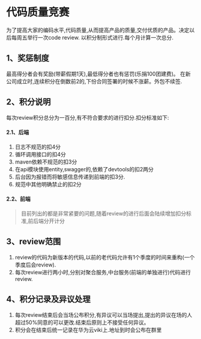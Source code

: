 # 代码质量竞赛

为了提高大家的编码水平,代码质量,从而提高产品的质量,交付优质的产品。决定以后每周五举行一次code review.
以积分制形式进行.每个月计算一次总分.

## 1、奖惩制度
最高得分者会有奖励(带薪假期1天),最低得分者也有惩罚(乐捐100团建费)。
在新公司成立时,连续积分在倒数前2的,下份合同签署的时候不涨薪。外包不续签.

## 2、积分说明

每次review积分总分为一百分,有不符合要求的进行扣分.扣分标准如下:

#### 2.1、后端

1. 日志不规范的扣4分
2. 循环调用接口的扣4分
3. maven依赖不规范的扣3分
4. 在api模块使用entity,swagger的,依赖了devtools的扣2两分
5. 后台因为报错而将敏感信息传递到前端的扣3分.
6. 规范中其他明确禁止的扣2分

#### 2.2、前端



> 目前列出的都是非常紧要的问题,随着review的进行后面会陆续增加扣分标准,前后端分开计分

## 3、review范围

1. review的代码为新版本的代码,以前的老代码允许有1个季度的时间来重构(一个季度后会review).
2. 每次review进行两小时,分别对聚合服务,中台服务(前端的单独进行)代码进行review.

## 4、积分记录及异议处理

1. 每次review结束后会当场公布积分,有异议可以当场提出,提出的异议在场的人超过50%同意的可以更改.结束后原则上不接受任何异议。
2. 积分会在结束后统一记录在华为云viki上.地址到时会公布在群里
                                                                                                                        